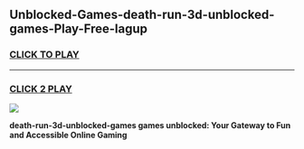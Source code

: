 
## Unblocked-Games-death-run-3d-unblocked-games-Play-Free-lagup
<h3>
<a href="https://premium76.site?title=death-run-3d-unblocked-games&ref=20M">CLICK TO PLAY</a></h3>
<hr>

<h3>
<a href="https://premium76.site?title=death-run-3d-unblocked-games&ref=20M">CLICK 2 PLAY</a>
  
</h3>

<a href="https://premium76.site?title=death-run-3d-unblocked-games&ref=19M"><img src="https://clearcache.store/games.png"></a>


**death-run-3d-unblocked-games games unblocked: Your Gateway to Fun and Accessible Online Gaming**

